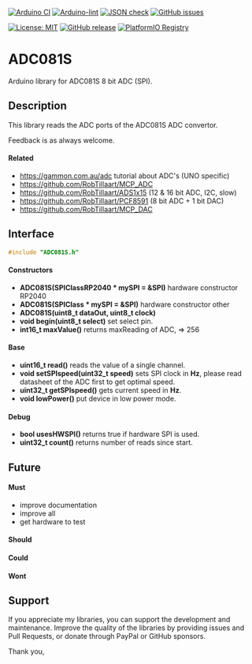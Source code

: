 
[![Arduino CI](https://github.com/RobTillaart/ADC081S/workflows/Arduino%20CI/badge.svg)](https://github.com/marketplace/actions/arduino_ci)
[![Arduino-lint](https://github.com/RobTillaart/ADC081S/actions/workflows/arduino-lint.yml/badge.svg)](https://github.com/RobTillaart/ADC081S/actions/workflows/arduino-lint.yml)
[![JSON check](https://github.com/RobTillaart/ADC081S/actions/workflows/jsoncheck.yml/badge.svg)](https://github.com/RobTillaart/ADC081S/actions/workflows/jsoncheck.yml)
[![GitHub issues](https://img.shields.io/github/issues/RobTillaart/ADC081S.svg)](https://github.com/RobTillaart/ADC081S/issues)

[![License: MIT](https://img.shields.io/badge/license-MIT-green.svg)](https://github.com/RobTillaart/ADC081S/blob/master/LICENSE)
[![GitHub release](https://img.shields.io/github/release/RobTillaart/ADC081S.svg?maxAge=3600)](https://github.com/RobTillaart/ADC081S/releases)
[![PlatformIO Registry](https://badges.registry.platformio.org/packages/robtillaart/library/ADC081S.svg)](https://registry.platformio.org/libraries/robtillaart/ADC081S)


# ADC081S

Arduino library for ADC081S 8 bit ADC (SPI).


## Description

This library reads the ADC ports of the ADC081S ADC convertor.

Feedback is as always welcome.


#### Related

- https://gammon.com.au/adc  tutorial about ADC's (UNO specific)
- https://github.com/RobTillaart/MCP_ADC
- https://github.com/RobTillaart/ADS1x15  (12 & 16 bit ADC, I2C, slow)
- https://github.com/RobTillaart/PCF8591  (8 bit ADC + 1 bit DAC)
- https://github.com/RobTillaart/MCP_DAC


## Interface

```cpp
#include "ADC081S.h"
```

#### Constructors

- **ADC081S(SPIClassRP2040 \* mySPI = &SPI)** hardware constructor RP2040
- **ADC081S(SPIClass \* mySPI = &SPI)** hardware constructor other
- **ADC081S(uint8_t dataOut, uint8_t clock)**
- **void begin(uint8_t select)** set select pin.
- **int16_t maxValue()** returns maxReading of ADC, => 256

#### Base

- **uint16_t read()** reads the value of a single channel.
- **void setSPIspeed(uint32_t speed)** sets SPI clock in **Hz**, please read datasheet
of the ADC first to get optimal speed.
- **uint32_t getSPIspeed()** gets current speed in **Hz**.
- **void lowPower()** put device in low power mode.

#### Debug

- **bool usesHWSPI()** returns true if hardware SPI is used.
- **uint32_t count()** returns number of reads since start.


## Future

#### Must

- improve documentation
- improve all
- get hardware to test

#### Should


#### Could


#### Wont


## Support

If you appreciate my libraries, you can support the development and maintenance.
Improve the quality of the libraries by providing issues and Pull Requests, or
donate through PayPal or GitHub sponsors.

Thank you,

